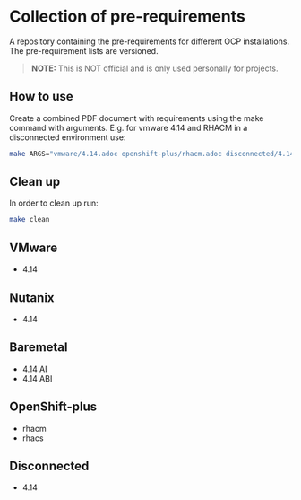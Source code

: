 # Collection of pre-requirements
A repository containing the pre-requirements for different OCP installations. The pre-requirement lists are versioned.

> **NOTE:** This is NOT official and is only used personally for projects.

## How to use

Create a combined PDF document with requirements using the make command with arguments. E.g. for vmware 4.14 and RHACM in a disconnected environment use:
```bash
make ARGS="vmware/4.14.adoc openshift-plus/rhacm.adoc disconnected/4.14.adoc"
```
## Clean up

In order to clean up run:

```bash
make clean
```

## VMware
* 4.14

## Nutanix
* 4.14

## Baremetal
* 4.14 AI
* 4.14 ABI

## OpenShift-plus
* rhacm
* rhacs

## Disconnected
* 4.14



